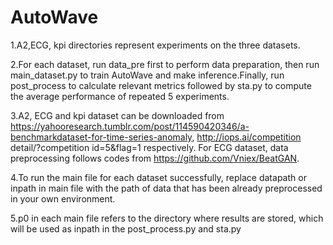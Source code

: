 # AutoWave
1.A2,ECG, kpi directories represent experiments on the three datasets.

2.For each dataset, run data_pre first to perform data preparation, then run main_dataset.py to train AutoWave and make inference.Finally, run post_process to calculate relevant metrics followed by sta.py to compute the average performance of repeated 5 experiments.

3.A2, ECG and kpi dataset can be downloaded from https://yahooresearch.tumblr.com/post/114590420346/a-benchmarkdataset-for-time-series-anomaly,
 http://iops.ai/competition detail/?competition id=5&flag=1 respectively. For ECG dataset, data preprocessing follows codes from https://github.com/Vniex/BeatGAN.

4.To run the main file for each dataset successfully, replace datapath or inpath in main file with the path of data that has been already preprocessed in your own environment.

5.p0 in each main file refers to the directory where results are stored, which will be used as inpath in the post_process.py and sta.py 
